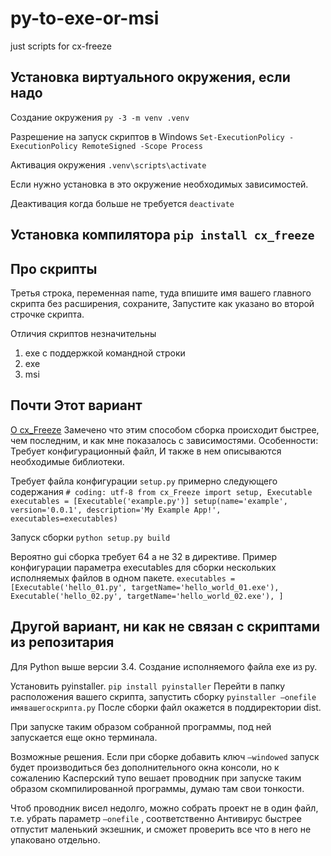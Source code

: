 # py-to-exe-or-msi
just scripts for cx-freeze

## Установка виртуального окружения, если надо

Создание окружения `py -3 -m venv .venv`

Разрешение на запуск скриптов в Windows `Set-ExecutionPolicy -ExecutionPolicy RemoteSigned -Scope Process`

Активация окружения `.venv\scripts\activate`

Если нужно установка в это окружение необходимых зависимостей.

Деактивация когда больше не требуется `deactivate`

## Установка компилятора `pip install cx_freeze`

## Про скрипты
Третья строка, переменная name, туда впишите имя вашего главного скрипта без расширения, сохраните, 
Запустите как указано во второй строчке скрипта.

Отличия скриптов незначительны

1. exe с поддержкой командной строки
2. exe
3. msi


## Почти Этот вариант

[О cx_Freeze](https://jenyay.net/Programming/Cxfreeze)
Замечено что этим способом сборка происходит быстрее, чем последним, и как мне показалось с зависимостями.
Особенности: Требует конфигурационный файл, И также в нем описываются необходимые библиотеки.

Требует файла конфигурации `setup.py`
примерно следующего содержания
`# coding: utf-8
from cx_Freeze import setup, Executable
executables = [Executable('example.py')]
setup(name='example', version='0.0.1', description='My Example App!', executables=executables)`

Запуск сборки `python setup.py build`

Вероятно gui сборка требует 64 а не 32 в директиве.
Пример конфигурации параметра executables для сборки нескольких исполняемых файлов в одном пакете.
`executables = [Executable('hello_01.py', targetName='hello_world_01.exe'),
Executable('hello_02.py', targetName='hello_world_02.exe'),
]`


## Другой вариант, ни как не связан с скриптами из репозитария

Для Python выше версии 3.4. Создание исполняемого файла exe из py.

Установить pyinstaller. `pip install pyinstaller` Перейти в папку расположения вашего скрипта, запустить сборку `pyinstaller —onefile имявашегоскрипта.py` После сборки файл окажется в поддиректории dist.

При запуске таким образом собранной программы, под ней запускается еще окно терминала. 

Возможные решения.
Если при сборке добавить ключ `—windowed` запуск будет производиться без дополнительного окна консоли, но к сожалению Касперский тупо вешает проводник при запуске таким образом скомпилированной программы, думаю там свои тонкости.

Чтоб проводник висел недолго, можно собрать проект не в один файл, т.е. убрать параметр `—onefile` , соответственно Антивирус быстрее отпустит маленький экзешник, и сможет проверить все что в него не упаковано отдельно.

